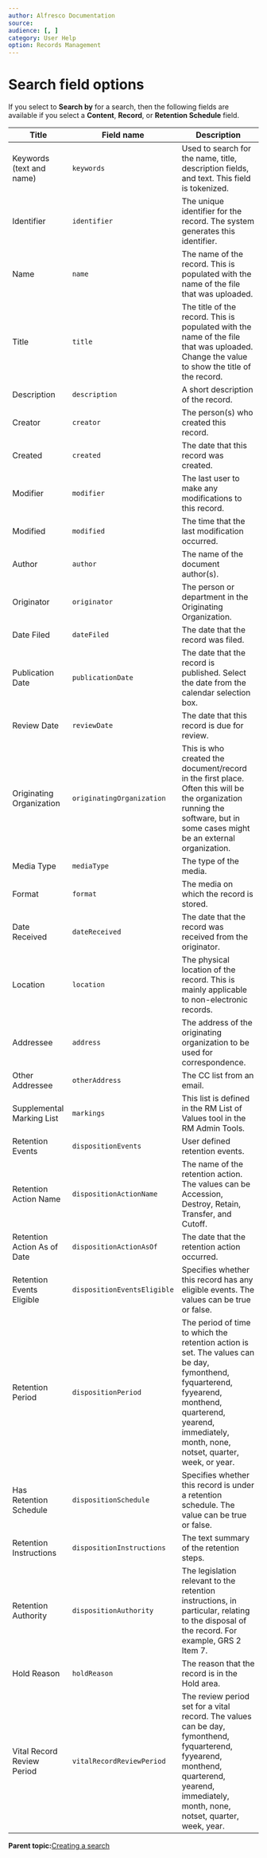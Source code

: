 ```yaml
---
author: Alfresco Documentation
source: 
audience: [, ]
category: User Help
option: Records Management
---
```


# Search field options

If you select to **Search by** for a search, then the following fields are available if you select a **Content**, **Record**, or **Retention Schedule** field.

|Title|Field name|Description|
|-----|----------|-----------|
|Keywords \(text and name\)|`keywords`|Used to search for the name, title, description fields, and text. This field is tokenized.|
|Identifier|`identifier`|The unique identifier for the record. The system generates this identifier.|
|Name|`name`|The name of the record. This is populated with the name of the file that was uploaded.|
|Title|`title`|The title of the record. This is populated with the name of the file that was uploaded. Change the value to show the title of the record.|
|Description|`description`|A short description of the record.|
|Creator|`creator`|The person\(s\) who created this record.|
|Created|`created`|The date that this record was created.|
|Modifier|`modifier`|The last user to make any modifications to this record.|
|Modified|`modified`|The time that the last modification occurred.|
|Author|`author`|The name of the document author\(s\).|
|Originator|`originator`|The person or department in the Originating Organization.|
|Date Filed|`dateFiled`|The date that the record was filed.|
|Publication Date|`publicationDate`|The date that the record is published. Select the date from the calendar selection box.|
|Review Date|`reviewDate`|The date that this record is due for review.|
|Originating Organization|`originatingOrganization`|This is who created the document/record in the first place. Often this will be the organization running the software, but in some cases might be an external organization.|
|Media Type|`mediaType`|The type of the media.|
|Format|`format`|The media on which the record is stored.|
|Date Received|`dateReceived`|The date that the record was received from the originator.|
|Location|`location`|The physical location of the record. This is mainly applicable to non-electronic records.|
|Addressee|`address`|The address of the originating organization to be used for correspondence.|
|Other Addressee|`otherAddress`|The CC list from an email.|
|Supplemental Marking List|`markings`|This list is defined in the RM List of Values tool in the RM Admin Tools.|
|Retention Events|`dispositionEvents`|User defined retention events.|
|Retention Action Name|`dispositionActionName`|The name of the retention action. The values can be Accession, Destroy, Retain, Transfer, and Cutoff.|
|Retention Action As of Date|`dispositionActionAsOf`|The date that the retention action occurred.|
|Retention Events Eligible|`dispositionEventsEligible`|Specifies whether this record has any eligible events. The values can be true or false.|
|Retention Period|`dispositionPeriod`|The period of time to which the retention action is set. The values can be day, fymonthend, fyquarterend, fyyearend, monthend, quarterend, yearend, immediately, month, none, notset, quarter, week, or year.|
|Has Retention Schedule|`dispositionSchedule`|Specifies whether this record is under a retention schedule. The value can be true or false.|
|Retention Instructions|`dispositionInstructions`|The text summary of the retention steps.|
|Retention Authority|`dispositionAuthority`|The legislation relevant to the retention instructions, in particular, relating to the disposal of the record. For example, GRS 2 Item 7.|
|Hold Reason|`holdReason`|The reason that the record is in the Hold area.|
|Vital Record Review Period|`vitalRecordReviewPeriod`|The review period set for a vital record. The values can be day, fymonthend, fyquarterend, fyyearend, monthend, quarterend, yearend, immediately, month, none, notset, quarter, week, year.|

**Parent topic:**[Creating a search](../tasks/rm-search-create.md)

